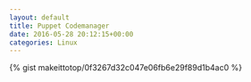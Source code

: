 ```yaml
---
layout: default                                                                                                              
title: Puppet Codemanager                                                                                                                       
date: 2016-05-28 20:12:15+00:00                                                                                                                        
categories: Linux                                                                                                                
---                                                                                                                              
```


{% gist makeittotop/0f3267d32c047e06fb6e29f89d1b4ac0 %}                                                                                                           

